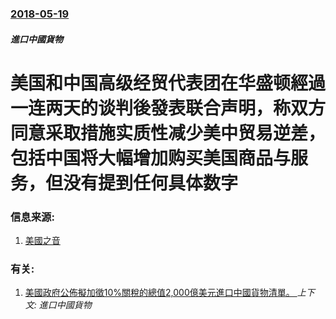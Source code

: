 ### [2018-05-19](/news/2018/05/19/index.md)

##### 進口中國貨物
# 美国和中国高级经贸代表团在华盛顿經過一连两天的谈判後發表联合声明，称双方同意采取措施实质性减少美中贸易逆差，包括中国将大幅增加购买美国商品与服务，但没有提到任何具体数字 




### 信息来源:

1. [美國之音](https://www.voachinese.com/a/%E7%BE%8E%E4%B8%AD%E7%BB%8F%E8%B4%B8%E8%B0%88%E5%88%A4%E6%88%90%E4%BA%A4-%E5%8C%97%E4%BA%AC%E7%A7%B0%E5%8F%8C%E8%B5%A2-%E7%BE%8E%E6%96%B9%E6%9C%AA%E6%8A%A5%E5%96%9C20180520/4401778.html)

### 有关:

1. [美國政府公佈擬加徵10%關稅的總值2,000億美元進口中國貨物清單。 ](/news/2018/07/10/美國政府公佈擬加徵10-關稅的總值2000億美元進口中國貨物清單.md) _上下文: 進口中國貨物_
